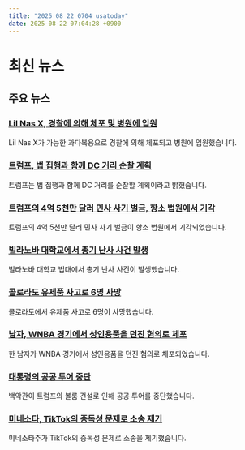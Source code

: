 ```yaml
---
title: "2025 08 22 0704 usatoday"
date: 2025-08-22 07:04:28 +0900
---
```


# 최신 뉴스
## 주요 뉴스
### [Lil Nas X, 경찰에 의해 체포 및 병원에 입원](https://www.usatoday.com/story/entertainment/celebrities/2025/08/21/lil-nas-x-hospitalized-possible-overdose/85761900007/)
 Lil Nas X가 가능한 과다복용으로 경찰에 의해 체포되고 병원에 입원했습니다.
### [트럼프, 법 집행과 함께 DC 거리 순찰 계획](https://www.usatoday.com/story/news/politics/2025/08/21/trump-says-he-plans-to-patrol-dc-streets-alongside-law-enforcement/85761029007/)
 트럼프는 법 집행과 함께 DC 거리를 순찰할 계획이라고 밝혔습니다.
### [트럼프의 4억 5천만 달러 민사 사기 벌금, 항소 법원에서 기각](https://www.usatoday.com/story/news/politics/2025/08/21/donald-trump-civil-fraud-case-appeal-decision/85759082007/)
 트럼프의 4억 5천만 달러 민사 사기 벌금이 항소 법원에서 기각되었습니다.
### [빌라노바 대학교에서 총기 난사 사건 발생](https://www.usatoday.com/story/news/nation/2025/08/21/active-shooter-reported-at-villanova-university/85767190007/)
 빌라노바 대학교 법대에서 총기 난사 사건이 발생했습니다.
### [콜로라도 유제품 사고로 6명 사망](https://www.usatoday.com/story/news/nation/2025/08/21/six-dead-in-connection-with-dairy-accident/85763808007/)
 콜로라도에서 유제품 사고로 6명이 사망했습니다.
### [남자, WNBA 경기에서 성인용품을 던진 혐의로 체포](https://www.usatoday.com/story/sports/wnba/2025/08/21/sex-toy-thrown-wnba-game-arrest-charles-burgess/85762075007/)
 한 남자가 WNBA 경기에서 성인용품을 던진 혐의로 체포되었습니다.
### [대통령의 공공 투어 중단](https://www.usatoday.com/story/news/politics/2025/08/21/white-house-suspends-tours-public-ballroom/85757227007/)
 백악관이 트럼프의 볼룸 건설로 인해 공공 투어를 중단했습니다.
### [미네소타, TikTok의 중독성 문제로 소송 제기](https://www.usatoday.com/story/tech/2025/08/21/minnesota-sues-tiktok-addiction/85742110007/)
 미네소타주가 TikTok의 중독성 문제로 소송을 제기했습니다.